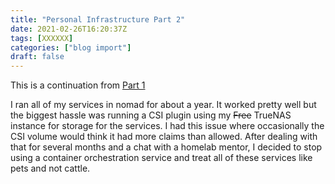 ```yaml
---
title: "Personal Infrastructure Part 2"
date: 2021-02-26T16:20:37Z
tags: [XXXXXX]
categories: ["blog import"]
draft: false
---
```

 
This is a continuation from [Part 1](https://christopherjones.us/personal-infrastructure)

I ran all of my services in nomad for about a year.  It worked pretty well but the biggest hassle was running a CSI plugin using my ~~Free~~ TrueNAS instance for storage for the services.  I had this issue where occasionally the CSI volume would think it had more claims than allowed.  After dealing with that for several months and a chat with a homelab mentor, I decided to stop using a container orchestration service and treat all of these services like pets and not cattle.
